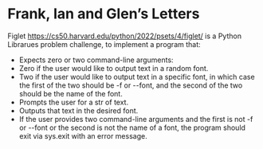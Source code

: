 # Frank, Ian and Glen’s Letters

Figlet <https://cs50.harvard.edu/python/2022/psets/4/figlet/> is a Python Librarues problem challenge, to implement a program that:

- Expects zero or two command-line arguments:
- Zero if the user would like to output text in a random font.
- Two if the user would like to output text in a specific font, in which case the first of the two should be -f or --font, and the second of the two   should be the name of the font.
- Prompts the user for a str of text.
- Outputs that text in the desired font.
- If the user provides two command-line arguments and the first is not -f or --font or the second is not the name of a font, the program should exit via sys.exit with an error message.